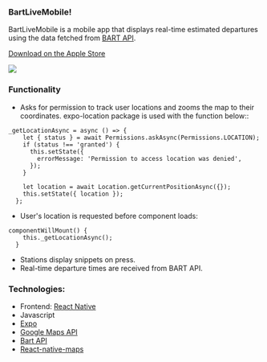 ### BartLiveMobile!

BartLiveMobile is a mobile app that displays real-time estimated departures using the data fetched from [BART API](http://api.bart.gov/docs/overview/index.aspx).

[Download on the Apple Store](https://apps.apple.com/us/app/bartlivemobile/id1480753570)

![](https://i.ibb.co/b2ZKBYK/Slice-1.png)

### Functionality

- Asks for permission to track user locations and zooms the map to their coordinates. expo-location package is used with the function below::

```
_getLocationAsync = async () => {
    let { status } = await Permissions.askAsync(Permissions.LOCATION);
    if (status !== 'granted') {
      this.setState({
        errorMessage: 'Permission to access location was denied',
      });
    }

    let location = await Location.getCurrentPositionAsync({});
    this.setState({ location });
  };
```

- User's location is requested before component loads:

```
componentWillMount() {
    this._getLocationAsync();
  }
```

- Stations display snippets on press.
- Real-time departure times are received from BART API.

### Technologies:

- Frontend: [React Native](https://facebook.github.io/react-native/)
- Javascript
- [Expo](https://expo.io/)
- [Google Maps API](https://developers.google.com/maps/documentation/)
- [Bart API](https://api.bart.gov/docs/overview/index.aspx)
- [React-native-maps](https://github.com/react-native-community/react-native-maps)

